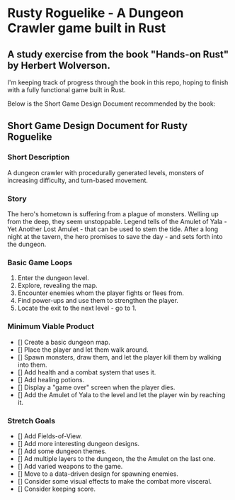 # Rusty Roguelike - A Dungeon Crawler game built in Rust
## A study exercise from the book "Hands-on Rust" by Herbert Wolverson.

I'm keeping track of progress through the book in this repo, hoping to finish with a fully functional game built in Rust.

Below is the Short Game Design Document recommended by the book:

## Short Game Design Document for Rusty Roguelike

### Short Description
A dungeon crawler with procedurally generated levels, monsters of increasing difficulty, and turn-based movement.

### Story
The hero's hometown is suffering from a plague of monsters. Welling up from the deep, they seem unstoppable. Legend tells of the Amulet of Yala - Yet Another Lost Amulet - that can be used to stem the tide. After a long night at the tavern, the hero promises to save the day - and sets forth into the dungeon.

### Basic Game Loops
1. Enter the dungeon level.
2. Explore, revealing the map.
3. Encounter enemies whom the player fights or flees from.
4. Find power-ups and use them to strengthen the player.
5. Locate the exit to the next level - go to 1.

### Minimum Viable Product
- [] Create a basic dungeon map.
- [] Place the player and let them walk around.
- [] Spawn monsters, draw them, and let the player kill them by walking into them.
- [] Add health and a combat system that uses it.
- [] Add healing potions.
- [] Display a "game over" screen when the player dies.
- [] Add the Amulet of Yala to the level and let the player win by reaching it.

### Stretch Goals
- [] Add Fields-of-View.
- [] Add more interesting dungeon designs.
- [] Add some dungeon themes.
- [] Ad multiple layers to the dungeon, the the Amulet on the last one.
- [] Add varied weapons to the game.
- [] Move to a data-driven design for spawning enemies.
- [] Consider some visual effects to make the combat more visceral.
- [] Consider keeping score.

